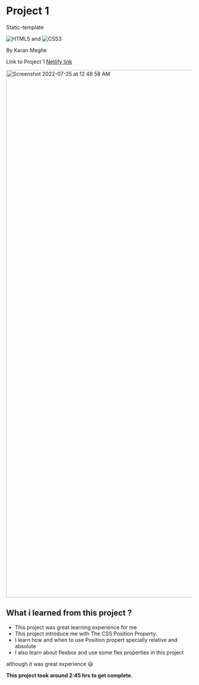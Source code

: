 # Project 1 
Static-template

![HTML5](https://img.shields.io/badge/html5-%23E34F26.svg?style=for-the-badge&logo=html5&logoColor=white) and ![CSS3](https://img.shields.io/badge/css3-%231572B6.svg?style=for-the-badge&logo=css3&logoColor=white)

By Karan Meghe

Link to Project 1 [Netlify link](https://meek-cuchufli-1a0cfc.netlify.app/)

<img width="1427" alt="Screenshot 2022-07-25 at 12 48 58 AM" src="https://user-images.githubusercontent.com/78386171/180662627-3c71d6b9-d3b9-4fcf-b915-71f2167a0252.png">

## What i learned from this project ?
- This project was great learning experience for me
- This project introduce me with The CSS Position Property.
- I learn how and when to use Position propert specially relative and absolute 
- I also learn about flexbox and use some flex properties in this project 

although it was great experience 😃

**This project took around 2:45 hrs to get complete.** 


